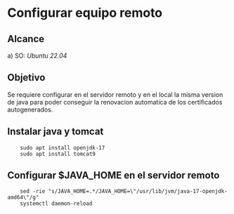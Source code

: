 # Configurar equipo remoto

## Alcance

a) SO: _Ubuntu 22.04_

## Objetivo

Se requiere configurar en el servidor remoto y en el local la misma
version de java para poder conseguir la renovacion automatica de los
certificados autogenerados.

## Instalar java y tomcat

```shell
    sudo apt install openjdk-17
    sudo apt install tomcat9
```

## Configurar $JAVA_HOME en el servidor remoto

```shell
    sed -rie "s/JAVA_HOME=.*/JAVA_HOME=\"/usr/lib/jvm/java-17-openjdk-amd64\"/g"
    systemctl daemon-reload
```
